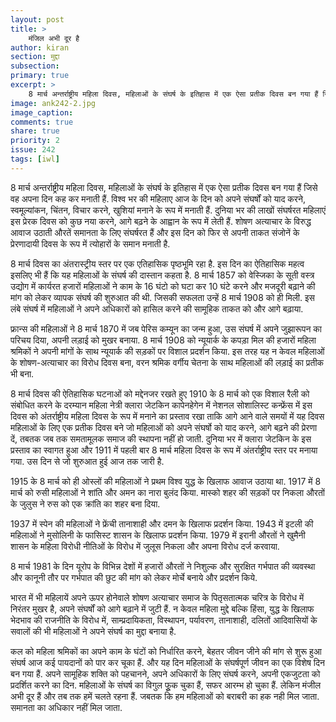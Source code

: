 ```yaml
---
layout: post
title: >
    मंजिल अभी दूर है
author: kiran
section: मुद्दा
subsection:
primary: true
excerpt: >
    8 मार्च अन्तर्राष्ट्रीय महिला दिवस, महिलाओं के संघर्ष के इतिहास में एक ऐसा प्रतीक दिवस बन गया हैं जिसे वह अपना दिन कह कर मनाती हैं. विश्व भर की महिलाए आज के दिन को अपने संघर्षों को याद करने, स्वमूल्यांकन, चिंतन, विचार करने, ...
image: ank242-2.jpg
image_caption:
comments: true
share: true
priority: 2
issue: 242
tags: [iwl]
---
```


8 मार्च अन्तर्राष्ट्रीय महिला दिवस, महिलाओं के संघर्ष के इतिहास में एक ऐसा प्रतीक दिवस बन गया हैं जिसे वह अपना दिन कह कर मनाती हैं. विश्व भर की महिलाए आज के दिन को अपने संघर्षों को याद करने, स्वमूल्यांकन, चिंतन, विचार करने, खुशियां मनाने के रूप में मनाती हैं. दुनिया भर की लाखों संघर्षरत महिलाएं इस प्रेरक दिवस को कुछ नया करने, आगे बढ़ने के आह्वान के रूप में लेती हैं. शोषण अत्याचार के विरुद्ध आवाज उठाती औरतें समानता के लिए संघर्षरत हैं और इस दिन को फिर से अपनी ताकत संजोनें के प्रेरणादायी दिवस के रूप में त्योहारों के समान मनाती है.

8 मार्च दिवस का अंतरास्ट्रीय स्तर पर एक एतिहासिक पृष्ठभूमि रहा है. इस दिन का ऐतिहासिक महत्व इसलिए भी हैं कि यह महिलाओं के संघर्ष की दास्तान कहता है. 8 मार्च 1857 को वेस्जिका के सूती वस्त्र उद्योग में कार्यरत हजारों महिलाओं ने काम के 16 घंटो को घटा कर 10 घंटे करने और मजदूरी बढ़ाने की मांग को लेकर व्यापक संघर्ष की शुरुआत की थी. जिसकी सफलता उन्हें 8 मार्च 1908 को ही मिली. इस लंबे संघर्ष में महिलाओं ने अपने अधिकारों को हासिल करने की सामूहिक ताकत को और आगे बढ़ाया.

फ्रान्स की महिलाओं ने 8 मार्च 1870 में जब पेरिस कम्यून का जन्म हुआ, उस संघर्ष में अपने जुझारूपन का परिचय दिया, अपनी लड़ाई को मुखर बनाया. 8 मार्च 1908 को न्यूयार्क के कपड़ा मिल की हजारों महिला श्रमिकों ने अपनी मांगों के साथ न्यूयार्क की सड़कों पर विशाल प्रदर्शन किया. इस तरह यह न केवल महिलाओं के शोषण-अत्याचार का विरोध दिवस बना, वरन श्रमिक वर्गीय चेतना के साथ महिलाओं की लड़ाई का प्रतीक भी बना.

8 मार्च दिवस की ऐतिहासिक घटनाओं को मद्देनजर रखते हुए 1910 के 8 मार्च को एक विशाल रैली को संबोधित करने के दरम्यान महिला नेत्री क्लारा जेटकिन कापेनहेगेन में नेशनल सोशालिस्ट कन्फ्रेंस में इस दिवस को अंतर्राष्ट्रीय महिला दिवस के रूप में मनाने का प्रस्ताव रखा ताकि आगे आने वाले समयों में यह दिवस महिलाओं के लिए एक प्रतीक दिवस बने जो महिलाओं को अपने संघर्षो को याद करने, आगे बढ़ने की प्रेरणा दें, तबतक जब तक समतामूलक समाज की स्थापना नहीं हो जाती. दुनिया भर में क्लारा जेटकिन के इस प्रस्ताव का स्वागत हुआ और 1911 में पहली बार 8  मार्च महिला दिवस के रूप में अंतर्राष्ट्रीय स्तर पर मनाया गया. उस दिन से जो शुरुआत हुई आज तक जारी है.

1915  के 8 मार्च को ही ओस्लों की महिलाओं ने प्रथम विश्व युद्ध के खिलाफ आवाज उठाया था. 1917 में 8 मार्च को रुसी महिलाओं ने शांति और अमन का नारा बुलंद किया. मास्को शहर की सड़कों पर निकला औरतों के जुलुस ने रुस को एक क्रांति का शहर बना दिया.

1937  में स्पेन की महिलाओं ने फ्रेंची तानाशाही और दमन के खिलाफ प्रदर्शन किया. 1943 में इटली की महिलाओं ने मुसोलिनी के फासिस्ट शासन के खिलाफ प्रदर्शन किया. 1979 में इरानी औरतों ने खुमैनी शासन के महिला विरोधी नीतिओं के विरोध में जुलूस निकला और अपना विरोध दर्ज करवाया.

8 मार्च 1981 के दिन यूरोप के विभिन्न देशों में हजारों औरतों ने निशुल्क और सुरक्षित गर्भपात की व्यवस्था और कानूनी तौर पर गर्भपात की छुट की मांग को लेकर मोर्चे बनाये और प्रदर्शन किये.

भारत में भी महिलायें अपने ऊपर होनेवाले शोषण अत्याचार समाज के पितृसतात्मक चरित्र के विरोध में निरंतर मुखर है, अपने संघर्षों को आगे बढ़ाने में जुटी हैं. न केवल महिला मुद्दे बल्कि हिंसा, युद्ध के खिलाफ भेदभाव की राजनीति के विरोध में, साम्प्रदायिकता, विस्थापन, पर्यावरण, तानाशाही, दलितों आदिवासियों के सवालों की भी महिलाओं ने अपने संघर्ष का मुद्दा बनाया है.

कल को महिला श्रमिकों का अपने काम के घंटों को निर्धारित करने, बेहतर जीवन जीने की मांग से शुरू हुआ संघर्ष आज कई पायदानों को पार कर चूका हैं. और यह दिन महिलाओं के संघर्षपूर्ण जीवन का एक विशेष दिन बन गया हैं. अपने सामूहिक शक्ति को पहचानने, अपने अधिकारों के लिए संघर्ष करने, अपनी एकजुटता को प्रदर्शित करने का दिन. महिलाओं के संघर्ष का विगुल फूुक चुका हैं, सफर आरम्भ हो चुका हैं. लेकिन मंजील अभी दूर हैं और तब तक हमें चलते रहना हैं. जबतक कि हम महिलाओं को बराबरी का हक नही मिल जाता. समानता का अधिकार नहीं मिल जाता.
